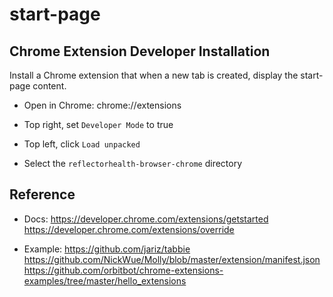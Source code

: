 # start-page

## Chrome Extension Developer Installation
Install a Chrome extension that when a new tab is created, display the start-page content.

- Open in Chrome:
chrome://extensions

- Top right, set `Developer Mode` to true
- Top left, click `Load unpacked` 
- Select the `reflectorhealth-browser-chrome` directory

## Reference
- Docs:
https://developer.chrome.com/extensions/getstarted  
https://developer.chrome.com/extensions/override  

- Example:
https://github.com/jariz/tabbie  
https://github.com/NickWue/Molly/blob/master/extension/manifest.json  
https://github.com/orbitbot/chrome-extensions-examples/tree/master/hello_extensions  
